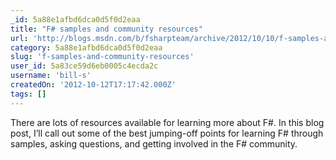 ```yaml
---
_id: 5a88e1afbd6dca0d5f0d2eaa
title: "F# samples and community resources"
url: 'http://blogs.msdn.com/b/fsharpteam/archive/2012/10/10/f-samples-and-community-resources.aspx'
category: 5a88e1afbd6dca0d5f0d2eaa
slug: 'f-samples-and-community-resources'
user_id: 5a83ce59d6eb0005c4ecda2c
username: 'bill-s'
createdOn: '2012-10-12T17:17:42.000Z'
tags: []
---
```


There are lots of resources available for learning more about F#.  In this blog post, I’ll call out some of the best jumping-off points for learning F# through samples, asking questions, and getting involved in the F# community.
